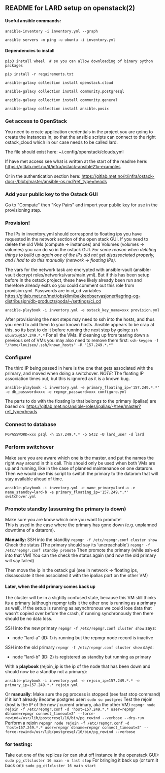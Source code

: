 ## README for LARD setup on openstack(2)

#### Useful ansible commands:
```
ansible-inventory -i inventory.yml --graph

ansible servers -m ping -u ubuntu -i inventory.yml
```

#### Dependencies to install
```
pip3 install wheel  # so you can allow downloading of binary python packages 

pip install -r requirements.txt

ansible-galaxy collection install openstack.cloud

ansible-galaxy collection install community.postgresql

ansible-galaxy collection install community.general

ansible-galaxy collection install ansible.posix

``` 

### Get access to OpenStack
You need to create application credentials in the project you are going to create the instances in, so that the ansible scripts can connect to the right ostack_cloud which in our case needs to be called lard.

The file should exist here: 
~/.config/openstack/clouds.yml

If have met access see what is written at the start of the readme here: 
https://gitlab.met.no/it/infra/ostack-ansible21x-examples

Or in the authentication section here: 
https://gitlab.met.no/it/infra/ostack-doc/-/blob/master/ansible-os.md?ref_type=heads

### Add your public key to the Ostack GUI
Go to "Compute" then "Key Pairs" and import your public key for use in the provisioning step. 

### Provision!
The IPs in inventory.yml should correspond to floating ips you have requested in the network section of the open stack GUI. If you need to delete the old VMs (compute -> instances) and Volumes (volumes -> volumes) you can do so in the ostack GUI. *For some reason when deleting things to build up again one of the IPs did not get disassociated properly, and I had to do this manually (network -> floating IPs).* 

The vars for the network task are encrypted with ansible-vault (ansible-vault decrypt roles/networks/vars/main.yml). 
But if this has been setup before in the ostack project, these have likely already been run and therefore already exits so you could comment out this role from provision.yml.
Passwords are in ci_cd variables https://gitlab.met.no/met/obsklim/bakkeobservasjoner/lagring-og-distribusjon/db-products/poda/-/settings/ci_cd 

```
ansible-playbook -i inventory.yml -e ostack_key_name=xxx provision.yml 
```

After provisioning the next steps may need to ssh into the hosts, and thus you need to add them to your known hosts. Ansible appears to be crap at this, so its best to do it before running the next step by going:
`ssh ubuntu@157.249.*.*` 
For all the VMs.
If cleaning up from tearing down a previous set of VMs you may also need to remove them first:
`ssh-keygen -f "/home/louiseo/.ssh/known_hosts" -R "157.249.*.*"`

### Configure!
The third IP being passed in here is the one that gets associated with the primary, and moved when doing a switchover. 
*NOTE:* The floating IP association times out, but this is ignored as it is a known bug. 

```
ansible-playbook -i inventory.yml -e primary_floating_ip='157.249.*.*' -e db_password=xxx -e repmgr_password=xxx configure.yml 
```

The parts to do with the floating ip that belongs to the primary (ipalias) are based on: 
https://gitlab.met.no/ansible-roles/ipalias/-/tree/master?ref_type=heads

### Connect to database
```
PGPASSWORD=xxx psql -h 157.249.*.* -p 5432 -U lard_user -d lard
```

### Perform switchover
Make sure you are aware which one is the master, and put the names the right way around in this call. 
This should only be used when both VMs are up and running, like in the case of planned maintenance on one datarom. Then we would use this script to switch the primary to the datarom that will stay available ahead of time. 

```
ansible-playbook -i inventory.yml -e name_primary=lard-a -e name_standby=lard-b -e primary_floating_ip='157.249.*.*' switchover.yml
```

### Promote standby (assuming the primary is down)
Make sure you are know which one you want to promote!  
This is used in the case where the primary has gone down (e.g. unplanned downtime of a datarom). 

**Manually:**
SSH into the standby
`repmgr -f /etc/repmgr.conf cluster show`
Check the status (The primary should say its 'uncreachable')
`repmgr -f /etc/repmgr.conf standby promote`
Then promote the primary (while ssh-ed into that VM)
You can the check the status again (and now the old primary will say failed)

Then move the ip in the ostack gui (see in network -> floating ips, dissasociate it then associated it with the ipalias port on the other VM)

#### Later, when the old primary comes back up
The cluster will be in a slightly confused state, because this VM still thinks its a primary (although repmgr tells it the other one is running as a primary as well). If the setup is running as asynchronous we could lose data that wasn't copied over before the crash, if running synchronously then there should be no data loss. 

SSH into the new primary
`repmgr -f /etc/repmgr.conf cluster show`
says:
- node "lard-a" (ID: 1) is running but the repmgr node record is inactive

SSH into the old primary
`repmgr -f /etc/repmgr.conf cluster show`
says:
- node "lard-b" (ID: 2) is registered as standby but running as primary

With a **playbook** (rejoin_ip is the ip of the node that has been down and should now be a standby not a primary):
```
ansible-playbook -i inventory.yml -e rejoin_ip=157.249.*.* -e primary_ip=157.249.*.* rejoin.yml 
```

Or **manually**: 
Make sure the pg process is stopped (see fast stop command) if it isn't already
Become postgres user:
`sudo su postgres`
Test the rejoin (host is the IP of the new / current primary, aka the other VM)
`repmgr node rejoin -f /etc/repmgr.conf -d 'host=157.249.*.* user=repmgr dbname=repmgr connect_timeout=2' --force-rewind=/usr/lib/postgresql/16/bin/pg_rewind --verbose --dry-run`
Perform a rejoin
`repmgr node rejoin -f /etc/repmgr.conf -d 'host=157.249.*.* user=repmgr dbname=repmgr connect_timeout=2' --force-rewind=/usr/lib/postgresql/16/bin/pg_rewind --verbose`

### for testing:
Take out one of the replicas (or can shut off instance in the openstack GUI): 
`sudo pg_ctlcluster 16 main -m fast stop`
For bringing it back up (or turn it back on):
`sudo pg_ctlcluster 16 main start`